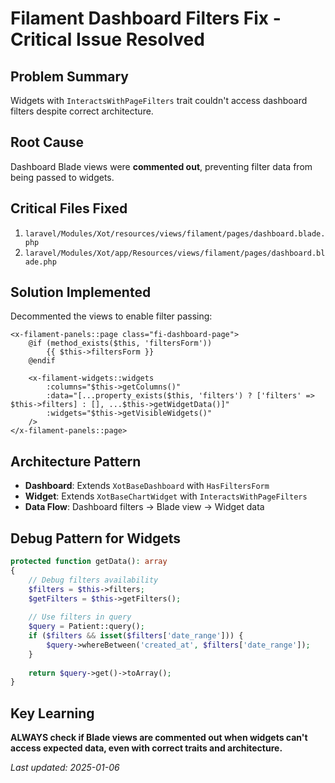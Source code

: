 # Filament Dashboard Filters Fix - Critical Issue Resolved

## Problem Summary
Widgets with `InteractsWithPageFilters` trait couldn't access dashboard filters despite correct architecture.

## Root Cause
Dashboard Blade views were **commented out**, preventing filter data from being passed to widgets.

## Critical Files Fixed
1. `laravel/Modules/Xot/resources/views/filament/pages/dashboard.blade.php`
2. `laravel/Modules/Xot/app/Resources/views/filament/pages/dashboard.blade.php`

## Solution Implemented
Decommented the views to enable filter passing:

```blade
<x-filament-panels::page class="fi-dashboard-page">
    @if (method_exists($this, 'filtersForm'))
        {{ $this->filtersForm }}
    @endif

    <x-filament-widgets::widgets 
        :columns="$this->getColumns()" 
        :data="[...property_exists($this, 'filters') ? ['filters' => $this->filters] : [], ...$this->getWidgetData()]" 
        :widgets="$this->getVisibleWidgets()" 
    />
</x-filament-panels::page>
```

## Architecture Pattern
- **Dashboard**: Extends `XotBaseDashboard` with `HasFiltersForm`
- **Widget**: Extends `XotBaseChartWidget` with `InteractsWithPageFilters`
- **Data Flow**: Dashboard filters → Blade view → Widget data

## Debug Pattern for Widgets
```php
protected function getData(): array
{
    // Debug filters availability
    $filters = $this->filters;
    $getFilters = $this->getFilters();
    
    // Use filters in query
    $query = Patient::query();
    if ($filters && isset($filters['date_range'])) {
        $query->whereBetween('created_at', $filters['date_range']);
    }
    
    return $query->get()->toArray();
}
```

## Key Learning
**ALWAYS check if Blade views are commented out when widgets can't access expected data, even with correct traits and architecture.**

*Last updated: 2025-01-06* 